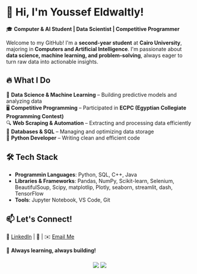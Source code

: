 

# 👋 Hi, I'm Youssef Eldwaltly!  

🎓 **Computer & AI Student | Data Scientist | Competitive Programmer**  

Welcome to my GitHub! I'm a **second-year student** at **Cairo University**, majoring in **Computers and Artificial Intelligence**. I'm passionate about **data science, machine learning, and problem-solving**, always eager to turn raw data into actionable insights.  

## 🔥 What I Do  
🚀 **Data Science & Machine Learning** – Building predictive models and analyzing data  
🖥️ **Competitive Programming** – Participated in **ECPC (Egyptian Collegiate Programming Contest)**  
🔍 **Web Scraping & Automation** – Extracting and processing data efficiently  
💾 **Databases & SQL** – Managing and optimizing data storage  
🐍 **Python Developer** – Writing clean and efficient code  

## 🛠️ Tech Stack  
- **Programmin Languages**: Python, SQL, C++, Java  
- **Libraries & Frameworks**: Pandas, NumPy, Scikit-learn, Selenium, BeautifulSoup, Scipy, matplotlip, Plotly, seaborn, streamlit, dash, TensorFlow  
- **Tools**: Jupyter Notebook, VS Code, Git  

## 📫 Let's Connect!  
💼 [LinkedIn](https://www.linkedin.com/in/youssef-eldwaltly/) | 📝 | ✉️ [Email Me](mailto:youssef2005aldwaltly@gmail.com)  

🚀 **Always learning, always building!**  
###

<div align="center">
  <img src="https://github-readme-stats.vercel.app/api?username=aldwaltly&hide_title=false&hide_rank=false&show_icons=true&include_all_commits=true&count_private=true&disable_animations=false&theme=dracula&locale=en&hide_border=false&order=1%22%20height=%22150%22%20alt=%22stats%20graph%22"  />
  <img src="https://github-readme-stats.vercel.app/api/top-langs?username=aldwaltly&locale=en&hide_title=false&layout=compact&card_width=320&langs_count=5&theme=dracula&hide_border=false&order=2%22%20height=%22150%22%20alt=%22languages%20graph%22"  />
</div>
